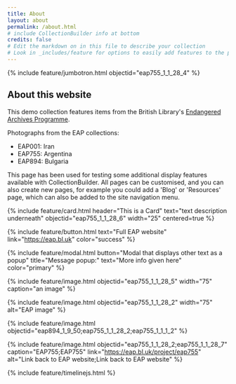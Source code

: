 ```yaml
---
title: About
layout: about
permalink: /about.html
# include CollectionBuilder info at bottom
credits: false
# Edit the markdown on in this file to describe your collection
# Look in _includes/feature for options to easily add features to the page
---
```


{% include feature/jumbotron.html objectid="eap755_1_1_28_4" %} 



## About this website

This demo collection features items from the British Library's [Endangered Archives Programme](https://eap.bl.uk).
 
Photographs from the EAP collections:

- EAP001: Iran
- EAP755: Argentina
- EAP894: Bulgaria

This page has been used for testing some additional display features available with CollectionBuilder. All pages can be customised, and you can also create new pages, for example you could add a 'Blog' or 'Resources' page, which can also be added to the site navigation menu.

{% include feature/card.html header="This is a Card" text="text description underneath" objectid="eap755_1_1_28_6" width="25" centered=true %}

{% include feature/button.html text="Full EAP website" link="https://eap.bl.uk" color="success" %}

{% include feature/modal.html button="Modal that displays other text as a popup" title="Message popup:" text="More info given here" color="primary" %}

{% include feature/image.html objectid="eap755_1_1_28_5" width="75" caption="an image" %}


{% include feature/image.html objectid="eap755_1_1_28_2" width="75" alt="EAP image" %}

{% include feature/image.html objectid="eap894_1_9_50;eap755_1_1_28_2;eap755_1_1_1_2" %}

{% include feature/image.html objectid="eap755_1_1_28_2;eap755_1_1_28_7" caption="EAP755;EAP755" link="https://eap.bl.uk/project/eap755" alt="Link back to EAP website;Link back to EAP website" %}

{% include feature/timelinejs.html %}

